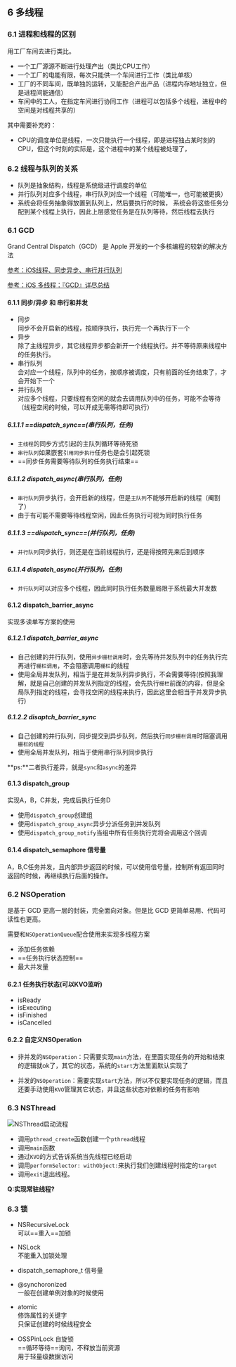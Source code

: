 ## 6 多线程


### 6.1 进程和线程的区别

用工厂车间去进行类比。

- 一个工厂源源不断进行处理产出（类比CPU工作）
- 一个工厂的电能有限，每次只能供一个车间进行工作（类比单核）
- 工厂的不同车间，既单独的运转，又能配合产出产品（进程内存地址独立，但是进程间能通信）
- 车间中的工人，在指定车间进行协同工作（进程可以包括多个线程，进程中的空间是对线程共享的）

其中需要补充的：

- CPU的调度单位是线程，一次只能执行一个线程，即是进程独占某时刻的CPU，但这个时刻的实际是，这个进程中的某个线程被处理了，

### 6.2 线程与队列的关系

- 队列是抽象结构，线程是系统级进行调度的单位
- 并行队列对应多个线程，串行队列对应一个线程（可能唯一，也可能被更换）
- 系统会将任务抽象得放置到队列上，然后要执行的时候， 系统会将这些任务分配到某个线程上执行，因此上层感觉任务是在队列等待，然后线程去执行

 
### 6.1 GCD 

Grand Central Dispatch（GCD） 是 Apple 开发的一个多核编程的较新的解决方法

[参考：iOS线程、同步异步、串行并行队列](https://juejin.im/post/5b28ca5de51d4558e03cc847)

[参考：iOS 多线程：『GCD』详尽总结](https://www.jianshu.com/p/2d57c72016c6)



#### 6.1.1 同步/异步 和 串行和并发

- 同步<br>
	同步不会开启新的线程，按顺序执行，执行完一个再执行下一个
- 异步<br>
	除了主线程异步，其它线程异步都会新开一个线程执行。并不等待原来线程中的任务执行。
- 串行队列<br>
	会对应一个线程，队列中的任务，按顺序被调度，只有前面的任务结束了，才会开始下一个
- 并行队列<br>
	对应多个线程，只要线程有空闲的就会去调用队列中的任务，可能不会等待（线程空闲的时候，可以开成无需等待即可执行）
		

##### 6.1.1.1 ==dispatch_sync==(串行队列，任务)

- `主线程`的同步方式引起的主队列循环等待死锁
- `串行队列`如果嵌套`引用同步执行`任务也是会引起死锁
- ==同步任务需要等待队列的任务执行结束==

##### 6.1.1.2 dispatch_async(串行队列，任务)

- `串行队列`异步执行，会开启新的线程，但是`主队列`不能够开启新的线程（阉割了）
- 由于有可能不需要等待线程空闲，因此任务执行可视为同时执行任务

##### 6.1.1.3 ==dispatch_sync==(并行队列，任务)

- `并行队列`同步执行，则还是在当前线程执行，还是得按照先来后到顺序

##### 6.1.1.4 dispatch_async(并行队列，任务)

- `并行队列`可以对应多个线程，因此同时执行任务数量局限于系统最大并发数

#### 6.1.2 dispatch\_barrier\_async

实现多读单写方案的使用

##### 6.1.2.1 dispatch\_barrier\_async

- 自己创建的并行队列，使用`异步栅栏调用`时，会先等待并发队列中的任务执行完再进行`栅栏调用`，不会阻塞调用`栅栏`的线程
- 使用全局并发队列，相当于是在并发队列异步执行，不会需要等待(按照我理解，就是自己创建的并发队列指定的线程，会先执行`栅栏`前面的内容，但是全局队列指定的线程，会寻找空闲的线程来执行，因此这里会相当于并发异步执行)

##### 6.1.2.2 disaptch\_barrier\_sync

- 自己创建的并行队列，同步提交到异步队列，然后执行`同步栅栏调用`时阻塞调用`栅栏的线程`
- 使用全局并发队列，相当于使用串行队列同步执行

**ps:**二者执行差异，就是`sync`和`async`的差异


#### 6.1.3 dispatch_group

实现A，B，C并发，完成后执行任务D

- 使用`dispatch_group`创建组
- 使用`dispatch_group_async`异步分派任务到并发队列
- 使用`dispatch_group_notify`当组中所有任务执行完将会调用这个回调


#### 6.1.4 dispatch_semaphore 信号量

A，B,C任务并发，且内部异步返回的时候，可以使用信号量，控制所有返回同时返回的时候，再继续执行后面的操作。


### 6.2 NSOperation

是基于 GCD 更高一层的封装，完全面向对象。但是比 GCD 更简单易用、代码可读性也更高。

需要和`NSOperationQueue`配合使用来实现多线程方案

- 添加任务依赖
- ==任务执行状态控制==
- 最大并发量

#### 6.2.1 任务执行状态(可以KVO监听)

- isReady
- isExecuting
- isFinished
- isCancelled

#### 6.2.2 自定义NSOperation

- 非并发的`NSOperation`：只需要实现`main`方法，在里面实现任务的开始和结束的逻辑就ok了，其它的状态，系统的`start`方法里面默认实现了

- 并发的`NSOperation`：需要实现`start`方法，所以不仅要实现任务的逻辑，而且还要手动使用`KVO`管理其它状态，并且这些状态对依赖的任务有影响




### 6.3 NSThread

![NSThread启动流程](https://github.com/dannyCaiHaoming/MyGitProfject/blob/master/iOS%E9%9D%A2%E8%AF%95%E5%87%86%E5%A4%87/images/6/NSThread%E5%90%AF%E5%8A%A8%E6%B5%81%E7%A8%8B.png)

- 调用`pthread_create`函数创建一个`pthread`线程
- 调用`main`函数
- 通过`KVO`的方式告诉系统当先线程已经启动
- 调用`performSelector: withObject:`来执行我们创建线程时指定的`target`
- 调用`exit`退出线程。

**Q:实现常驻线程?**


### 6.3 锁
- NSRecursiveLock<br>
	可以==重入==加锁
- NSLock<br>
	不能重入加锁处理
- dispatch\_semaphore\_t 信号量<br>
	
- @synchoronized<br>
	一般在创建单例对象的时候使用
- atomic<br>
	修饰属性的关键字<br>
	只保证创建的时候线程安全
- OSSPinLock 自旋锁<br>
	==循环等待==询问，不释放当前资源<br>
	用于轻量级数据访问
	

